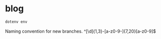 # blog

```zsh
dotenv env
```

Naming convention for new branches.
^[\d]{1,3}-[a-z0-9\-]{7,20}[a-z0-9]$